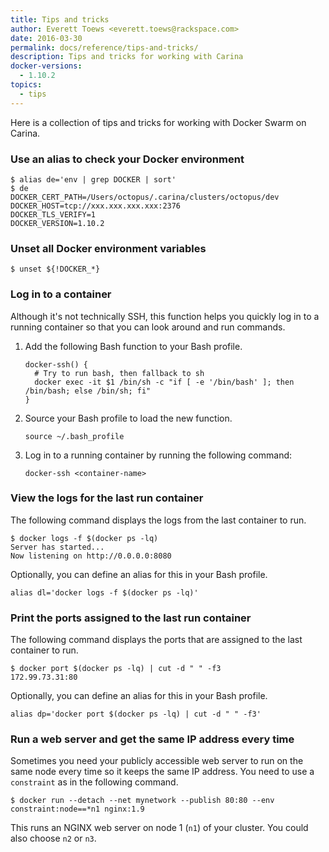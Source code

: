 ```yaml
---
title: Tips and tricks
author: Everett Toews <everett.toews@rackspace.com>
date: 2016-03-30
permalink: docs/reference/tips-and-tricks/
description: Tips and tricks for working with Carina
docker-versions:
  - 1.10.2
topics:
  - tips
---
```


Here is a collection of tips and tricks for working with Docker Swarm on Carina.

### Use an alias to check your Docker environment

```
$ alias de='env | grep DOCKER | sort'
$ de
DOCKER_CERT_PATH=/Users/octopus/.carina/clusters/octopus/dev
DOCKER_HOST=tcp://xxx.xxx.xxx.xxx:2376
DOCKER_TLS_VERIFY=1
DOCKER_VERSION=1.10.2
```

### Unset all Docker environment variables

```
$ unset ${!DOCKER_*}
```

### Log in to a container
Although it's not technically SSH, this function helps you quickly log in to a
running container so that you can look around and run commands.

1. Add the following Bash function to your Bash profile.

    ```
    docker-ssh() {
      # Try to run bash, then fallback to sh
      docker exec -it $1 /bin/sh -c "if [ -e '/bin/bash' ]; then /bin/bash; else /bin/sh; fi"
    }
    ```

1. Source your Bash profile to load the new function.

    ```
    source ~/.bash_profile
    ```

1. Log in to a running container by running the following command:

    ```
    docker-ssh <container-name>
    ```

### View the logs for the last run container
The following command displays the logs from the last container to run.

```
$ docker logs -f $(docker ps -lq)
Server has started...
Now listening on http://0.0.0.0:8080
```

Optionally, you can define an alias for this in your Bash profile.

```
alias dl='docker logs -f $(docker ps -lq)'
```

### Print the ports assigned to the last run container
The following command displays the ports that are assigned to the last container to run.

```
$ docker port $(docker ps -lq) | cut -d " " -f3
172.99.73.31:80
```

Optionally, you can define an alias for this in your Bash profile.

```
alias dp='docker port $(docker ps -lq) | cut -d " " -f3'
```

### Run a web server and get the same IP address every time

Sometimes you need your publicly accessible web server to run on the same node every time so it keeps the same IP address. You need to use a `constraint` as in the following command.

```
$ docker run --detach --net mynetwork --publish 80:80 --env constraint:node==*n1 nginx:1.9
```

This runs an NGINX web server on node 1 (`n1`) of your cluster. You could also choose `n2` or `n3`.
